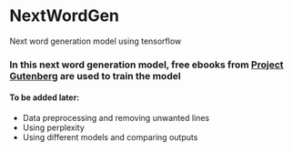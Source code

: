 # NextWordGen
Next word generation model using tensorflow
### In this next word generation model, free ebooks from [Project Gutenberg](https://www.gutenberg.org/) are used to train the model

#### To be added later:
- Data preprocessing and removing unwanted lines
- Using perplexity
- Using different models and comparing outputs
